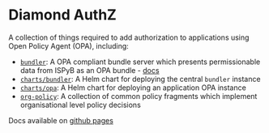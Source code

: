 # Diamond AuthZ

A collection of things required to add authorization to applications using Open Policy Agent (OPA), including:
- [`bundler`](./bundler/): A OPA compliant bundle server which presents permissionable data from ISPyB as an OPA bundle - [docs](https://diamondlightsource.github.io/authz/bundler)
- [`charts/bundler`](./charts/bundler/): A Helm chart for deploying the central `bundler` instance
- [`charts/opa`](./charts/opa/): A Helm chart for deploying an application OPA instance
- [`org-policy`](./org-policy/): A collection of common policy fragments which implement organisational level policy decisions

Docs available on [github pages](https://diamondlightsource.github.io/authz)

